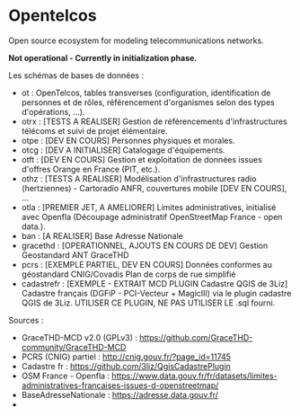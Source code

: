 # Opentelcos
Open source ecosystem for modeling telecommunications networks. 

**Not operational - Currently in initialization phase.**

Les schémas de bases de données : 
* ot : OpenTelcos, tables transverses (configuration, identification de personnes et de rôles, référencement d'organismes selon des types d'opérations, ...). 
* otrx : [TESTS A REALISER] Gestion de référencements d'infrastructures télécoms et suivi de projet élémentaire. 
* otpe : [DEV EN COURS] Personnes physiques et morales. 
* otcg : [DEV A INITIALISER] Catalogage d'équipements. 
* otft : [DEV EN COURS] Gestion et exploitation de données issues d'offres Orange en France (PIT, etc.). 
* othz : [TESTS A REALISER] Modélisation d'infrastructures radio (hertziennes) - Cartoradio ANFR, couvertures mobile [DEV EN COURS], ... 
* otla : [PREMIER JET, A AMELIORER] Limites administratives, initialisé avec Openfla (Découpage administratif OpenStreetMap France - open data.). 
* ban : [A REALISER] Base Adresse Nationale
* gracethd : [OPERATIONNEL, AJOUTS EN COURS DE DEV] Gestion Geostandard ANT GraceTHD
* pcrs : [EXEMPLE PARTIEL, DEV EN COURS] Données conformes au géostandard CNIG/Covadis Plan de corps de rue simplifié
* cadastrefr : [EXEMPLE - EXTRAIT MCD PLUGIN Cadastre QGIS de 3Liz] Cadastre français (DGFiP - PCI-Vecteur + MagicIII) via le plugin cadastre QGIS de 3Liz. UTILISER CE PLUGIN, NE PAS UTILISER LE .sql fourni. 

Sources : 
* GraceTHD-MCD v2.0 (GPLv3) : https://github.com/GraceTHD-community/GraceTHD-MCD
* PCRS (CNIG) partiel : http://cnig.gouv.fr/?page_id=11745
* Cadastre fr : https://github.com/3liz/QgisCadastrePlugin
* OSM France - Openfla : https://www.data.gouv.fr/fr/datasets/limites-administratives-francaises-issues-d-openstreetmap/
* BaseAdresseNationale : https://adresse.data.gouv.fr/
* 
